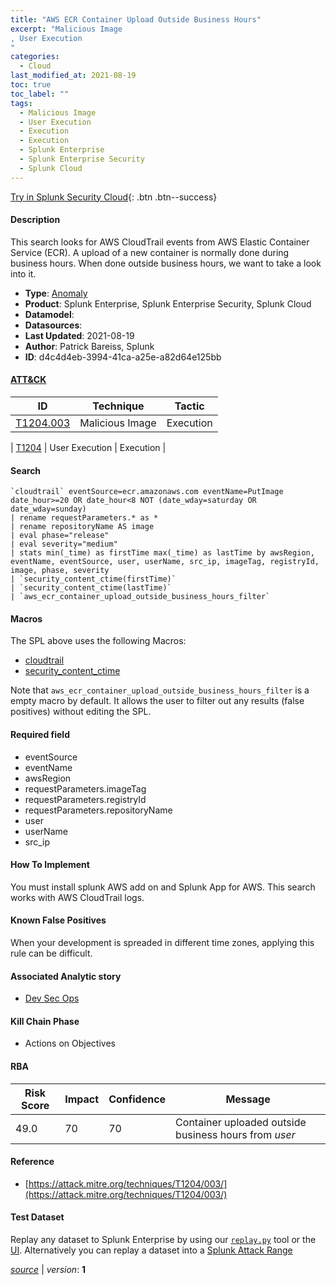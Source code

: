 ```yaml
---
title: "AWS ECR Container Upload Outside Business Hours"
excerpt: "Malicious Image
, User Execution
"
categories:
  - Cloud
last_modified_at: 2021-08-19
toc: true
toc_label: ""
tags:
  - Malicious Image
  - User Execution
  - Execution
  - Execution
  - Splunk Enterprise
  - Splunk Enterprise Security
  - Splunk Cloud
---
```




[Try in Splunk Security Cloud](https://www.splunk.com/en_us/cyber-security.html){: .btn .btn--success}

#### Description

This search looks for AWS CloudTrail events from AWS Elastic Container Service (ECR). A upload of a new container is normally done during business hours. When done outside business hours, we want to take a look into it.

- **Type**: [Anomaly](https://github.com/splunk/security_content/wiki/object-Analytic-Types)
- **Product**: Splunk Enterprise, Splunk Enterprise Security, Splunk Cloud
- **Datamodel**: 
- **Datasources**: 
- **Last Updated**: 2021-08-19
- **Author**: Patrick Bareiss, Splunk
- **ID**: d4c4d4eb-3994-41ca-a25e-a82d64e125bb


#### [ATT&CK](https://attack.mitre.org/)

| ID             | Technique        |  Tactic             |
| -------------- | ---------------- |-------------------- |
| [T1204.003](https://attack.mitre.org/techniques/T1204/003/) | Malicious Image | Execution |

| [T1204](https://attack.mitre.org/techniques/T1204/) | User Execution | Execution |

#### Search

```
`cloudtrail` eventSource=ecr.amazonaws.com eventName=PutImage date_hour>=20 OR date_hour<8 NOT (date_wday=saturday OR date_wday=sunday) 
| rename requestParameters.* as * 
| rename repositoryName AS image 
| eval phase="release" 
| eval severity="medium" 
| stats min(_time) as firstTime max(_time) as lastTime by awsRegion, eventName, eventSource, user, userName, src_ip, imageTag, registryId, image, phase, severity 
| `security_content_ctime(firstTime)` 
| `security_content_ctime(lastTime)` 
| `aws_ecr_container_upload_outside_business_hours_filter`
```

#### Macros
The SPL above uses the following Macros:
* [cloudtrail](https://github.com/splunk/security_content/blob/develop/macros/cloudtrail.yml)
* [security_content_ctime](https://github.com/splunk/security_content/blob/develop/macros/security_content_ctime.yml)

Note that `aws_ecr_container_upload_outside_business_hours_filter` is a empty macro by default. It allows the user to filter out any results (false positives) without editing the SPL.

#### Required field
* eventSource
* eventName
* awsRegion
* requestParameters.imageTag
* requestParameters.registryId
* requestParameters.repositoryName
* user
* userName
* src_ip


#### How To Implement
You must install splunk AWS add on and Splunk App for AWS. This search works with AWS CloudTrail logs.

#### Known False Positives
When your development is spreaded in different time zones, applying this rule can be difficult.

#### Associated Analytic story
* [Dev Sec Ops](/stories/dev_sec_ops)


#### Kill Chain Phase
* Actions on Objectives



#### RBA

| Risk Score  | Impact      | Confidence   | Message      |
| ----------- | ----------- |--------------|--------------|
| 49.0 | 70 | 70 | Container uploaded outside business hours from $user$ |




#### Reference

* [https://attack.mitre.org/techniques/T1204/003/](https://attack.mitre.org/techniques/T1204/003/)



#### Test Dataset
Replay any dataset to Splunk Enterprise by using our [`replay.py`](https://github.com/splunk/attack_data#using-replaypy) tool or the [UI](https://github.com/splunk/attack_data#using-ui).
Alternatively you can replay a dataset into a [Splunk Attack Range](https://github.com/splunk/attack_range#replay-dumps-into-attack-range-splunk-server)



[*source*](https://github.com/splunk/security_content/tree/develop/detections/cloud/aws_ecr_container_upload_outside_business_hours.yml) \| *version*: **1**